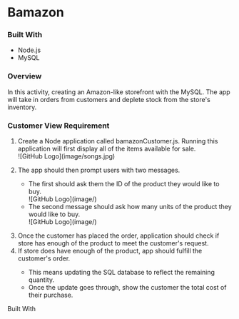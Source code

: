 # Bamazon
<h3>Built With</h3>

<ul>
<li>Node.js</li>
<li>MySQL</li>
</ul>

<h3>Overview</h3> 
In this activity, creating an Amazon-like storefront with the MySQL. The app will take in orders from customers and deplete stock from the store's inventory. 


<h3>Customer View Requirement</h3>
<ol>
<li> Create a Node application called bamazonCustomer.js. Running this application will first display all of the items available for sale.</li>
![GitHub Logo](image/songs.jpg)
</ol>


<ol start="2">
<li>The app should then prompt users with two messages.</li>
<ul>
<li>The first should ask them the ID of the product they would like to buy.</li>
![GitHub Logo](image/)
<li>The second message should ask how many units of the product they would like to buy.</li>
![GitHub Logo](image/)
</ul>
</ol>

<!-- <ul>
<li>The first should ask them the ID of the product they would like to buy.</li>
</ul> -->
<!-- ![GitHub Logo](image/)

<ul>
<li>The second message should ask how many units of the product they would like to buy.</li>
</ul>
![GitHub Logo](image/) -->

<ol start="3">
<li>Once the customer has placed the order, application should check if store has enough of the product to meet the customer's request.</li>
 <li>If store does have enough of the product, app should fulfill the customer's order.</li>
 <ul>
 <li>This means updating the SQL database to reflect the remaining quantity.</li>
 <li>Once the update goes through, show the customer the total cost of their purchase.</li>
 </ul>
</ol>

Built With